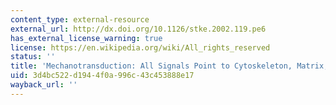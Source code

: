 ```yaml
---
content_type: external-resource
external_url: http://dx.doi.org/10.1126/stke.2002.119.pe6
has_external_license_warning: true
license: https://en.wikipedia.org/wiki/All_rights_reserved
status: ''
title: 'Mechanotransduction: All Signals Point to Cytoskeleton, Matrix, and Integrins'
uid: 3d4bc522-d194-4f0a-996c-43c453888e17
wayback_url: ''
---
```

